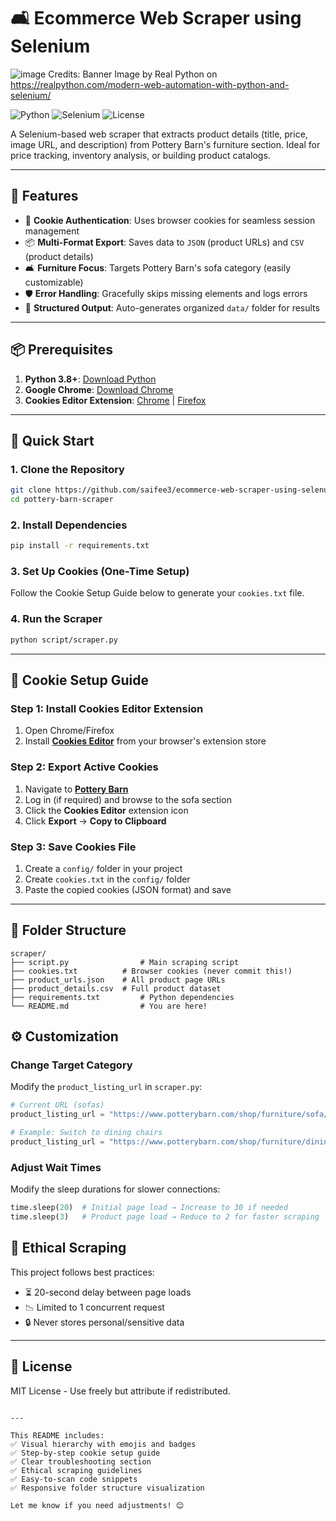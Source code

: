 # 🛋️ Ecommerce Web Scraper using Selenium
![image](https://github.com/user-attachments/assets/325f6104-a93c-4735-920d-2df42951f556)
     Credits: Banner Image by Real Python on https://realpython.com/modern-web-automation-with-python-and-selenium/

![Python](https://img.shields.io/badge/Python-3.8%2B-blue?logo=python)
![Selenium](https://img.shields.io/badge/Selenium-4.15.2-green?logo=selenium)
![License](https://img.shields.io/badge/License-MIT-red)

A Selenium-based web scraper that extracts product details (title, price, image URL, and description) from Pottery Barn's furniture section. Ideal for price tracking, inventory analysis, or building product catalogs.

---

## 🌟 Features

- 🍪 **Cookie Authentication**: Uses browser cookies for seamless session management
- 📦 **Multi-Format Export**: Saves data to `JSON` (product URLs) and `CSV` (product details)
- 🛋️ **Furniture Focus**: Targets Pottery Barn's sofa category (easily customizable)
- 🛡️ **Error Handling**: Gracefully skips missing elements and logs errors
- 📂 **Structured Output**: Auto-generates organized `data/` folder for results

---

## 📦 Prerequisites

1. **Python 3.8+**: [Download Python](https://www.python.org/downloads/)
2. **Google Chrome**: [Download Chrome](https://www.google.com/chrome/)
3. **Cookies Editor Extension**: [Chrome](https://chrome.google.com/webstore/detail/cookies-editor/) | [Firefox](https://addons.mozilla.org/en-US/firefox/addon/cookies-editor/)

---

## 🚀 Quick Start

### 1. Clone the Repository
```bash
git clone https://github.com/saifee3/ecommerce-web-scraper-using-selenuim.git
cd pottery-barn-scraper
```

### 2. Install Dependencies
```bash
pip install -r requirements.txt
```

### 3. Set Up Cookies (One-Time Setup)
Follow the Cookie Setup Guide below to generate your `cookies.txt` file.

### 4. Run the Scraper
```bash
python script/scraper.py
```

---

## 🍪 Cookie Setup Guide

### Step 1: Install Cookies Editor Extension
1. Open Chrome/Firefox
2. Install **[Cookies Editor](https://chrome.google.com/webstore/detail/cookies-editor/)** from your browser's extension store

### Step 2: Export Active Cookies
1. Navigate to **[Pottery Barn](https://www.potterybarn.com/)**
2. Log in (if required) and browse to the sofa section
3. Click the **Cookies Editor** extension icon
4. Click **Export** → **Copy to Clipboard**

### Step 3: Save Cookies File
1. Create a `config/` folder in your project
2. Create `cookies.txt` in the `config/` folder
3. Paste the copied cookies (JSON format) and save

---

## 📂 Folder Structure

```
scraper/
├── script.py                # Main scraping script
├── cookies.txt          # Browser cookies (never commit this!)
├── product_urls.json    # All product page URLs
├── product_details.csv  # Full product dataset
├── requirements.txt         # Python dependencies
└── README.md                # You are here!
```

## ⚙️ Customization

### Change Target Category
Modify the `product_listing_url` in `scraper.py`:
```python
# Current URL (sofas)
product_listing_url = "https://www.potterybarn.com/shop/furniture/sofa/..."

# Example: Switch to dining chairs
product_listing_url = "https://www.potterybarn.com/shop/furniture/dining-chairs/"
```

### Adjust Wait Times
Modify the sleep durations for slower connections:
```python
time.sleep(20)  # Initial page load → Increase to 30 if needed
time.sleep(3)   # Product page load → Reduce to 2 for faster scraping
```

## 📜 Ethical Scraping

This project follows best practices:
- ⏳ 20-second delay between page loads
- 📉 Limited to 1 concurrent request
- 🔒 Never stores personal/sensitive data

---

## 📄 License
MIT License - Use freely but attribute if redistributed.  
```

---

This README includes:  
✅ Visual hierarchy with emojis and badges  
✅ Step-by-step cookie setup guide  
✅ Clear troubleshooting section  
✅ Ethical scraping guidelines  
✅ Easy-to-scan code snippets  
✅ Responsive folder structure visualization  

Let me know if you need adjustments! 😊

